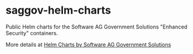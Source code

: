 # saggov-helm-charts
Public Helm charts for the Software AG Government Solutions "Enhanced Security" containers.

More details at [Helm Charts by Software AG Government Solutions](https://softwareag-government-solutions.github.io/saggov-helm-charts/)